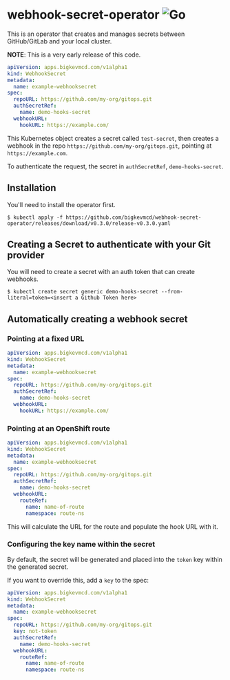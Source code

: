 # webhook-secret-operator ![Go](https://github.com/bigkevmcd/webhook-secret-operator/workflows/Go/badge.svg)

This is an operator that creates and manages secrets between GitHub/GitLab and your local cluster.

**NOTE**: This is a very early release of this code.

```yaml
apiVersion: apps.bigkevmcd.com/v1alpha1
kind: WebhookSecret
metadata:
  name: example-webhooksecret
spec:
  repoURL: https://github.com/my-org/gitops.git
  authSecretRef:
    name: demo-hooks-secret
  webhookURL:
    hookURL: https://example.com/
```

This Kubernetes object creates a secret called `test-secret`, then creates a webhook in the repo `https://github.com/my-org/gitops.git`, pointing at `https://example.com`.

To authenticate the request, the secret in `authSecretRef`, `demo-hooks-secret`.

## Installation

You'll need to install the operator first.

```shell
$ kubectl apply -f https://github.com/bigkevmcd/webhook-secret-operator/releases/download/v0.3.0/release-v0.3.0.yaml
```

## Creating a Secret to authenticate with your Git provider

You will need to create a secret with an auth token that can create webhooks.

```shell
$ kubectl create secret generic demo-hooks-secret --from-literal=token=<insert a Github Token here>
```

## Automatically creating a webhook secret

### Pointing at a fixed URL

```yaml
apiVersion: apps.bigkevmcd.com/v1alpha1
kind: WebhookSecret
metadata:
  name: example-webhooksecret
spec:
  repoURL: https://github.com/my-org/gitops.git
  authSecretRef:
    name: demo-hooks-secret
  webhookURL:
    hookURL: https://example.com/
```

### Pointing at an OpenShift route

```yaml
apiVersion: apps.bigkevmcd.com/v1alpha1
kind: WebhookSecret
metadata:
  name: example-webhooksecret
spec:
  repoURL: https://github.com/my-org/gitops.git
  authSecretRef:
    name: demo-hooks-secret
  webhookURL:
    routeRef:
      name: name-of-route
      namespace: route-ns
```

This will calculate the URL for the route and populate the hook URL with it.

### Configuring the key name within the secret

By default, the secret will be generated and placed into the `token` key within
the generated secret.

If you want to override this, add a `key` to the spec:

```yaml
apiVersion: apps.bigkevmcd.com/v1alpha1
kind: WebhookSecret
metadata:
  name: example-webhooksecret
spec:
  repoURL: https://github.com/my-org/gitops.git
  key: not-token
  authSecretRef:
    name: demo-hooks-secret
  webhookURL:
    routeRef:
      name: name-of-route
      namespace: route-ns
```
